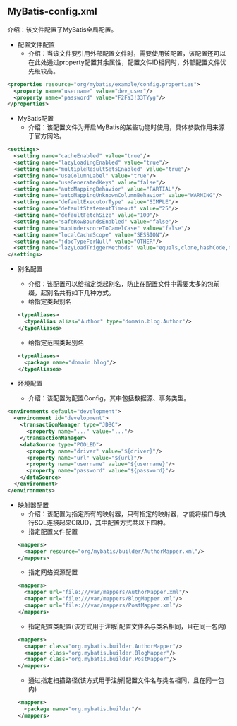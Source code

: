 ## MyBatis-config.xml
介绍：该文件配置了MyBatis全局配置。
- 配置文件配置
    - 介绍：当该文件要引用外部配置文件时，需要使用该配置，该配置还可以在此处通过property配置其余属性，配置文件ID相同时，外部配置文件优先级较高。
```xml
<properties resource="org/mybatis/example/config.properties">
  <property name="username" value="dev_user"/>
  <property name="password" value="F2Fa3!33TYyg"/>
</properties>
```

- MyBatis配置
    - 介绍：该配置文件为开启MyBatis的某些功能时使用，具体参数作用来源于官方网站。
```xml
<settings>
  <setting name="cacheEnabled" value="true"/>
  <setting name="lazyLoadingEnabled" value="true"/>
  <setting name="multipleResultSetsEnabled" value="true"/>
  <setting name="useColumnLabel" value="true"/>
  <setting name="useGeneratedKeys" value="false"/>
  <setting name="autoMappingBehavior" value="PARTIAL"/>
  <setting name="autoMappingUnknownColumnBehavior" value="WARNING"/>
  <setting name="defaultExecutorType" value="SIMPLE"/>
  <setting name="defaultStatementTimeout" value="25"/>
  <setting name="defaultFetchSize" value="100"/>
  <setting name="safeRowBoundsEnabled" value="false"/>
  <setting name="mapUnderscoreToCamelCase" value="false"/>
  <setting name="localCacheScope" value="SESSION"/>
  <setting name="jdbcTypeForNull" value="OTHER"/>
  <setting name="lazyLoadTriggerMethods" value="equals,clone,hashCode,toString"/>
</settings>
```

- 别名配置
    - 介绍：该配置可以给指定类起别名，防止在配置文件中需要太多的包前缀，起别名共有如下几种方式。
    - 给指定类起别名
    ```xml
    <typeAliases>
      <typeAlias alias="Author" type="domain.blog.Author"/>
    </typeAliases>
    ```
    - 给指定范围类起别名
    ```xml
    <typeAliases>
      <package name="domain.blog"/>
    </typeAliases>
    ```
  
- 环境配置
    - 介绍：该配置为配置Config，其中包括数据源、事务类型。
```xml
<environments default="development">
  <environment id="development">
    <transactionManager type="JDBC">
      <property name="..." value="..."/>
    </transactionManager>
    <dataSource type="POOLED">
      <property name="driver" value="${driver}"/>
      <property name="url" value="${url}"/>
      <property name="username" value="${username}"/>
      <property name="password" value="${password}"/>
    </dataSource>
  </environment>
</environments>
```

- 映射器配置
    - 介绍：该配置为指定所有的映射器，只有指定的映射器，才能将接口与执行SQL连接起来CRUD，其中配置方式共以下四种。
    - 指定配置文件配置
    ```xml
    <mappers>
      <mapper resource="org/mybatis/builder/AuthorMapper.xml"/>
    </mappers>
    ```
    - 指定网络资源配置
    ```xml
    <mappers>
      <mapper url="file:///var/mappers/AuthorMapper.xml"/>
      <mapper url="file:///var/mappers/BlogMapper.xml"/>
      <mapper url="file:///var/mappers/PostMapper.xml"/>
    </mappers>
    ```
    - 指定配置类配置(该方式用于注解|配置文件名与类名相同，且在同一包内)
    ```xml
    <mappers>
      <mapper class="org.mybatis.builder.AuthorMapper"/>
      <mapper class="org.mybatis.builder.BlogMapper"/>
      <mapper class="org.mybatis.builder.PostMapper"/>
    </mappers>
    ```
    - 通过指定扫描路径(该方式用于注解|配置文件名与类名相同，且在同一包内)
    ```xml
    <mappers>
      <package name="org.mybatis.builder"/>
    </mappers>
    ```